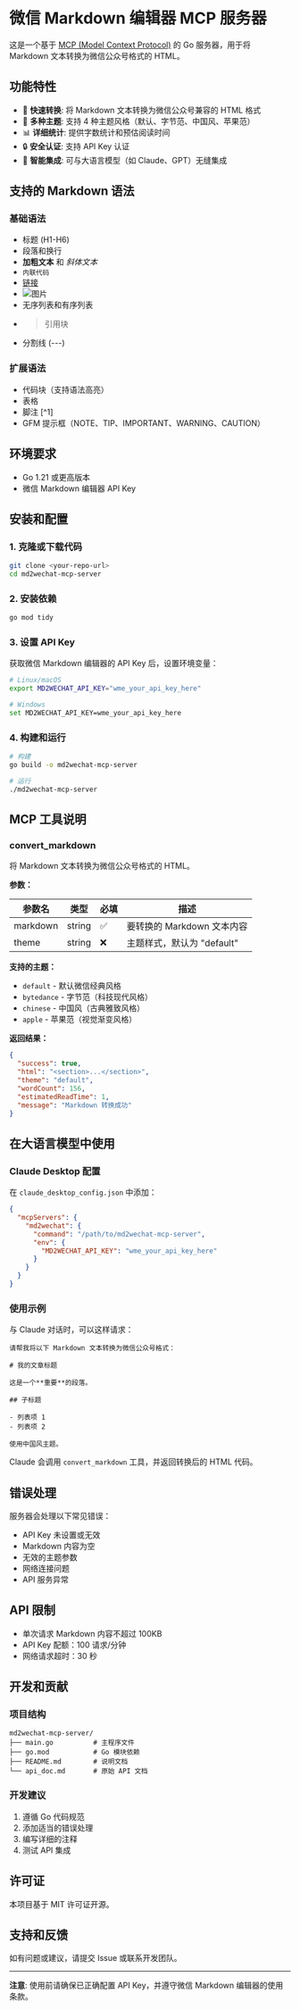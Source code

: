 # 微信 Markdown 编辑器 MCP 服务器

这是一个基于 [MCP (Model Context Protocol)](https://github.com/mark3labs/mcp-go) 的 Go 服务器，用于将 Markdown 文本转换为微信公众号格式的 HTML。

## 功能特性

- 🚀 **快速转换**: 将 Markdown 文本转换为微信公众号兼容的 HTML 格式
- 🎨 **多种主题**: 支持 4 种主题风格（默认、字节范、中国风、苹果范）
- 📊 **详细统计**: 提供字数统计和预估阅读时间
- 🔒 **安全认证**: 支持 API Key 认证
- 💬 **智能集成**: 可与大语言模型（如 Claude、GPT）无缝集成

## 支持的 Markdown 语法

### 基础语法
- 标题 (H1-H6)
- 段落和换行
- **加粗文本** 和 *斜体文本*
- `内联代码`
- [链接](https://example.com)
- ![图片](https://example.com/image.jpg)
- 无序列表和有序列表
- > 引用块
- 分割线 (---)

### 扩展语法
- 代码块（支持语法高亮）
- 表格
- 脚注 [^1]
- GFM 提示框（NOTE、TIP、IMPORTANT、WARNING、CAUTION）

## 环境要求

- Go 1.21 或更高版本
- 微信 Markdown 编辑器 API Key

## 安装和配置

### 1. 克隆或下载代码

```bash
git clone <your-repo-url>
cd md2wechat-mcp-server
```

### 2. 安装依赖

```bash
go mod tidy
```

### 3. 设置 API Key

获取微信 Markdown 编辑器的 API Key 后，设置环境变量：

```bash
# Linux/macOS
export MD2WECHAT_API_KEY="wme_your_api_key_here"

# Windows
set MD2WECHAT_API_KEY=wme_your_api_key_here
```

### 4. 构建和运行

```bash
# 构建
go build -o md2wechat-mcp-server

# 运行
./md2wechat-mcp-server
```

## MCP 工具说明

### convert_markdown

将 Markdown 文本转换为微信公众号格式的 HTML。

**参数：**

| 参数名 | 类型 | 必填 | 描述 |
|--------|------|------|------|
| markdown | string | ✅ | 要转换的 Markdown 文本内容 |
| theme | string | ❌ | 主题样式，默认为 "default" |

**支持的主题：**

- `default` - 默认微信经典风格
- `bytedance` - 字节范（科技现代风格）
- `chinese` - 中国风（古典雅致风格）
- `apple` - 苹果范（视觉渐变风格）

**返回结果：**

```json
{
  "success": true,
  "html": "<section>...</section>",
  "theme": "default",
  "wordCount": 156,
  "estimatedReadTime": 1,
  "message": "Markdown 转换成功"
}
```

## 在大语言模型中使用

### Claude Desktop 配置

在 `claude_desktop_config.json` 中添加：

```json
{
  "mcpServers": {
    "md2wechat": {
      "command": "/path/to/md2wechat-mcp-server",
      "env": {
        "MD2WECHAT_API_KEY": "wme_your_api_key_here"
      }
    }
  }
}
```

### 使用示例

与 Claude 对话时，可以这样请求：

```
请帮我将以下 Markdown 文本转换为微信公众号格式：

# 我的文章标题

这是一个**重要**的段落。

## 子标题

- 列表项 1
- 列表项 2

使用中国风主题。
```

Claude 会调用 `convert_markdown` 工具，并返回转换后的 HTML 代码。

## 错误处理

服务器会处理以下常见错误：

- API Key 未设置或无效
- Markdown 内容为空
- 无效的主题参数
- 网络连接问题
- API 服务异常

## API 限制

- 单次请求 Markdown 内容不超过 100KB
- API Key 配额：100 请求/分钟
- 网络请求超时：30 秒

## 开发和贡献

### 项目结构

```
md2wechat-mcp-server/
├── main.go          # 主程序文件
├── go.mod           # Go 模块依赖
├── README.md        # 说明文档
└── api_doc.md       # 原始 API 文档
```

### 开发建议

1. 遵循 Go 代码规范
2. 添加适当的错误处理
3. 编写详细的注释
4. 测试 API 集成

## 许可证

本项目基于 MIT 许可证开源。

## 支持和反馈

如有问题或建议，请提交 Issue 或联系开发团队。

---

**注意**: 使用前请确保已正确配置 API Key，并遵守微信 Markdown 编辑器的使用条款。 

